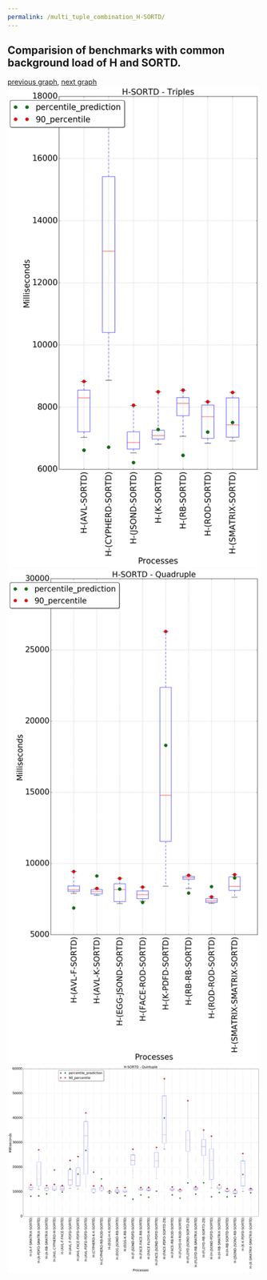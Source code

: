 ```yaml
---
permalink: /multi_tuple_combination_H-SORTD/
---
```



 ## Comparision of benchmarks with common background load of H and SORTD.

[previous graph](../multi_tuple_combination_H-SMATRIX/), [next graph](../multi_tuple_combination_H-ZB/)
![graph figure](./images/triple/H/H-SORTD_box.png)![graph figure](./images/quadruple/H/H-SORTD_box.png)![graph figure](./images/quintuple/H/H-SORTD_box.png)